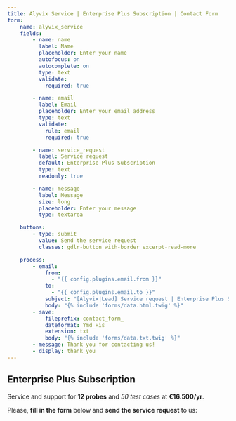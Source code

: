 ```yaml
---
title: Alyvix Service | Enterprise Plus Subscription | Contact Form
form:
    name: alyvix_service
    fields:
        - name: name
          label: Name
          placeholder: Enter your name
          autofocus: on
          autocomplete: on
          type: text
          validate:
            required: true

        - name: email
          label: Email
          placeholder: Enter your email address
          type: text
          validate:
            rule: email
            required: true

        - name: service_request
          label: Service request
          default: Enterprise Plus Subscription
          type: text
          readonly: true

        - name: message
          label: Message
          size: long
          placeholder: Enter your message
          type: textarea

    buttons:
        - type: submit
          value: Send the service request
          classes: gdlr-button with-border excerpt-read-more

    process:
        - email:
            from:
              - "{{ config.plugins.email.from }}"
            to:
              - "{{ config.plugins.email.to }}"
            subject: "[Alyvix|Lead] Service request | Enterprise Plus Subscription"
            body: "{% include 'forms/data.html.twig' %}"
        - save:
            fileprefix: contact_form_
            dateformat: Ymd_His
            extension: txt
            body: "{% include 'forms/data.txt.twig' %}"
        - message: Thank you for contacting us!
        - display: thank_you
---
```


## **Enterprise Plus** Subscription

Service and support for **12 probes** and *50 test cases* at **€16.500/yr**.

Please, **fill in the form** below and **send the service request** to us:
